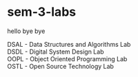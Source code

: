 # sem-3-labs

hello bye bye

DSAL - Data Structures and Algorithms Lab<br>
DSDL - Digital System Design Lab<br>
OOPL - Object Oriented Programming Lab<br>
OSTL - Open Source Technology Lab<br>
